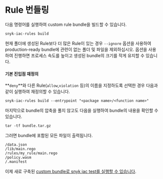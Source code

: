 # Rule 번들링

다음 명령어를 실행하여 custom rule bundle을 빌드할 수 있습니다.

```
snyk-iac-rules build
```

현재 폴더에 생성된 Rule보다 더 많은 Rule이 있는 경우 `--ignore` 옵션을 사용하여 production-ready bundle에 관련이 없는 폴더 및 파일을 제외하십시오. 옵션을 사용하여 진행하면 프로세스 속도를 높이고 생성된 bundle의 크기를 작게 유지할 수 있습니다.

#### 기본 진입점 재정의

**`deny`**와 다른 Rule(`allow`,`violation` 등)의 이름을 지정하도록 선택한 경우 다음과 같이 실행하여 재정의할 수 있습니다.

```
snyk-iac-rules build --entrypoint "<package name>/<function name>"
```

마지막으로 bundle의 압축을 풀지 않고도 다음을 실행하여 bundle의 내용을 확인할 수 있습니다.

```
tar -tf bundle.tar.gz
```

그러면 bundle에 포함된 모든 파일이 출력됩니다.

```
/data.json
/lib/main.rego
/rules/my_rule/main.rego
/policy.wasm
/.manifest
```

이제 새로 구축된 [custom bundle로 snyk iac test를 실행할 수 있습니다](../use-iac-custom-rules-with-cli/).
